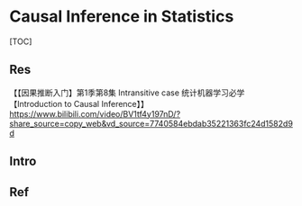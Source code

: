 # Causal Inference in Statistics

[TOC]



## Res

【【因果推断入门】第1季第8集 Intransitive case 统计机器学习必学【Introduction to Causal Inference】】 https://www.bilibili.com/video/BV1tf4y197nD/?share_source=copy_web&vd_source=7740584ebdab35221363fc24d1582d9d



## Intro



## Ref

